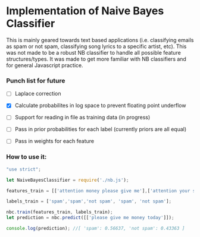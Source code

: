 # Implementation of Naive Bayes Classifier 
This is mainly geared towards text based applications (i.e. classifying emails as spam or not spam, classifying song lyrics to a specific artist, etc). This was not made to be a robust NB classifier to handle all possible feature structures/types. It was made to get more familiar with NB classifiers and for general Javascript practice.

### Punch list for future
- [ ] Laplace correction
- [X] Calculate probabilites in log space to prevent floating point underflow
- [ ] Support for reading in file as training data (in progress)
- [ ] Pass in prior probabilities for each label (currently priors are all equal)
- [ ] Pass in weights for each feature


### How to use it:
```javascript
"use strict";

let NaiveBayesClassifier = require('./nb.js');

features_train = [['attention money please give me'],['attention your service money requested'],['hey dad how are you please'], ['buy our pills today'], ['hey do you want to meet me at the bar']];

labels_train = ['spam','spam','not spam', 'spam', 'not spam'];

nbc.train(features_train, labels_train);
let prediction = nbc.predict([['please give me money today']]);

console.log(prediction); //[ 'spam': 0.56637, 'not spam': 0.43363 ]
```